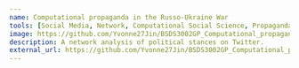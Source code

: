 ```yaml
---
name: Computational propaganda in the Russo-Ukraine War
tools: [Social Media, Network, Computational Social Science, Propaganda]
image: https://github.com/Yvonne27Jin/BSDS3002GP_Computational_propaganda_Ukraine/blob/main/Figures/Word%20clouds/proUkraineAfter.png?raw=true
description: A network analysis of political stances on Twitter.
external_url: https://github.com/Yvonne27Jin/BSDS3002GP_Computational_propaganda_Ukraine
---
```

